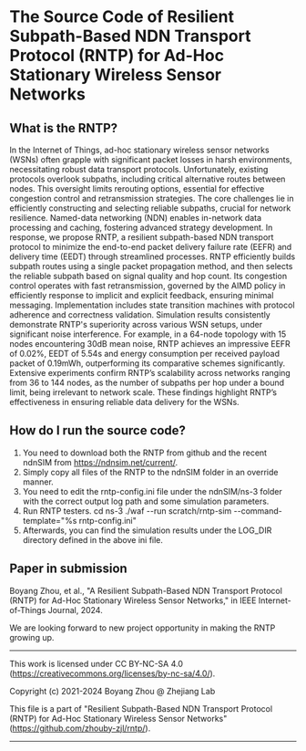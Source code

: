 # The Source Code of Resilient Subpath-Based NDN Transport Protocol (RNTP) for Ad-Hoc Stationary Wireless Sensor Networks

## What is the RNTP?
In the Internet of Things, ad-hoc stationary wireless sensor networks (WSNs) often grapple with significant packet losses in harsh environments, necessitating robust data transport protocols. Unfortunately, existing protocols overlook subpaths, including critical alternative routes between nodes. This oversight limits rerouting options, essential for effective congestion control and retransmission strategies. The core challenges lie in efficiently constructing and selecting reliable subpaths, crucial for network resilience. Named-data networking (NDN) enables in-network data processing and caching, fostering advanced strategy development. In response, we propose RNTP, a resilient subpath-based NDN transport protocol to minimize the end-to-end packet delivery failure rate (EEFR) and delivery time (EEDT) through streamlined processes. RNTP efficiently builds subpath routes using a single packet propagation method, and then selects the reliable subpath based on signal quality and hop count. Its congestion control operates with fast retransmission, governed by the AIMD policy in efficiently response to implicit and explicit feedback, ensuring minimal messaging. Implementation includes state transition machines with protocol adherence and correctness validation. Simulation results consistently demonstrate RNTP's superiority across various WSN setups, under significant noise interference.  For example, in a 64-node topology with 15 nodes encountering 30dB mean noise, RNTP achieves an impressive EEFR of 0.02%, EEDT of 5.54s and energy consumption per received payload packet of 0.19mWh, outperforming its comparative schemes significantly. Extensive experiments confirm RNTP’s scalability across networks ranging from 36 to 144 nodes, as the number of subpaths per hop under a bound limit, being irrelevant to network scale. These findings highlight RNTP’s effectiveness in ensuring reliable data delivery for the WSNs.

## How do I run the source code?
1. You need to download both the RNTP from github and the recent ndnSIM from https://ndnsim.net/current/. 
2. Simply copy all files of the RNTP to the ndnSIM folder in an override manner. 
3. You need to edit the rntp-config.ini file under the ndnSIM/ns-3 folder with the correct output log path and some simulation parameters. 
4. Run RNTP testers. 
cd ns-3
./waf --run scratch/rntp-sim --command-template="%s rntp-config.ini"
5. Afterwards, you can find the simulation results under the LOG_DIR directory defined in the above ini file.

 ## Paper in submission
Boyang Zhou, et al., "A Resilient Subpath-Based NDN Transport Protocol (RNTP) for Ad-Hoc Stationary Wireless Sensor Networks," in IEEE Internet-of-Things Journal, 2024.
 
We are looking forward to new project opportunity in making the RNTP growing up. 

 *********************************************************************************
This work is licensed under CC BY-NC-SA 4.0
(https://creativecommons.org/licenses/by-nc-sa/4.0/).

Copyright (c) 2021-2024 Boyang Zhou @ Zhejiang Lab

This file is a part of "Resilient Subpath-Based NDN Transport Protocol (RNTP) for Ad-Hoc Stationary Wireless Sensor Networks"
(https://github.com/zhouby-zjl/rntp/).

 **********************************************************************************
